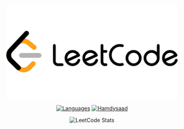 <div align="center">
<img src="https://github.com/CrutchTheClutch/LeetCode/raw/master/logo.png" width="450" height="auto"/>


</br>


[![Languages](https://img.shields.io/badge/Languages-Rust,%20Python,%20Java,%20JavaScript-red.svg?style=flat)](https://github.com/hamdysaad20/HackerRank#table-of-contents)
[![Hamdysaad](https://img.shields.io/badge/LeetCode%20Profile-blue.svg?style=flat)](https://leetcode.com/hamdysaad20/)





![LeetCode Stats](https://leetcard.jacoblin.cool/Hamdysaad20?theme=dark&font=JetBrains%20Mono&ext=activity&site=cn)
</div>
</br>
</br>

